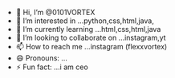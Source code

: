 - 👋 Hi, I’m @0101VORTEX
- 👀 I’m interested in ...python,css,html,java,
- 🌱 I’m currently learning ...html,css,html,java
- 💞️ I’m looking to collaborate on ...instagram,yt
- 📫 How to reach me ...instagram (flexxvortex)
- 😄 Pronouns: ...
- ⚡ Fun fact: ...i am ceo 

<!---
0101VORTEX/0101VORTEX is a ✨ special ✨ repository because its `README.md` (this file) appears on your GitHub profile.
You can click the Preview link to take a look at your changes.
--->
